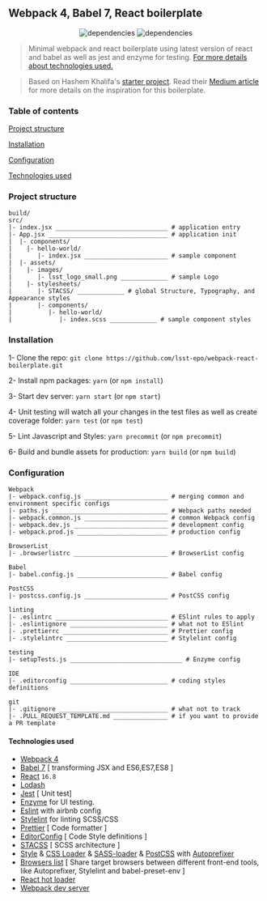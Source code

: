 ## Webpack 4, Babel 7, React boilerplate

<p align="center">
    <img alt="dependencies" title="dependencies" src="https://img.shields.io/david/blnkt/webpack-react-boilerplate.svg" >
   <img alt="dependencies" title="dependencies" src="https://img.shields.io/github/last-commit/blnkt/webpack-react-boilerplate.svg" >
</p>

> Minimal webpack and react boilerplate using latest version of react and babel as well as jest and enzyme for testing.
> [For more details about technologies used.](#technologies-used)

> Based on Hashem Khalifa's [starter project](https://github.com/HashemKhalifa/webpack-react-boilerplate). Read their [Medium article](https://medium.com/@hashem.khalifa/minimal-webpack-and-react-starter-boilerplate-seriously-d90a673e134f) for more details on the inspiration for this boilerplate.

### Table of contents

[Project structure](#project-structure)

[Installation](#installation)

[Configuration](#configuration)

[Technologies used](#technologies-used)

### Project structure

```
build/
src/
|- index.jsx _______________________________ # application entry
|- App.jsx _________________________________ # application init
|  |- components/
|    |- hello-world/
|       |- index.jsx _______________________ # sample component
|  |- assets/
|    |- images/
|       |- lsst_logo_small.png _____________ # sample Logo
|    |- stylesheets/
|       |- STACSS/ _____________ # global Structure, Typography, and Appearance styles
|       |- components/
|          |- hello-world/
|             |- index.scss _____________ # sample component styles
```

### Installation

1- Clone the repo: `git clone https://github.com/lsst-epo/webpack-react-boilerplate.git`

2- Install npm packages: `yarn` (or `npm install`)

3- Start dev server: `yarn start` (or `npm start`)

4- Unit testing will watch all your changes in the test files as well as create coverage folder: `yarn test` (or `npm test`)

5- Lint Javascript and Styles: `yarn precommit` (or `npm precommit`)

6- Build and bundle assets for production: `yarn build` (or `npm build`)

### Configuration

```
Webpack
|- webpack.config.js _______________________ # merging common and environment specific configs
|- paths.js ________________________________ # Webpack paths needed
|- webpack.common.js _______________________ # common Webpack config
|- webpack.dev.js __________________________ # development config
|- webpack.prod.js _________________________ # production config

BrowserList
|- .browserlistrc __________________________ # BrowserList config

Babel
|- babel.config.js _________________________ # Babel config

PostCSS
|- postcss.config.js _______________________ # PostCSS config

linting
|- .eslintrc _______________________________ # ESlint rules to apply
|- .eslintignore ___________________________ # what not to ESlint
|- .prettierrc _____________________________ # Prettier config
|- .stylelintrc ____________________________ # Stylelint config

testing
|- setupTests.js _______________________________ # Enzyme config

IDE
|- .editorconfig ___________________________ # coding styles definitions

git
|- .gitignore ______________________________ # what not to track
|- .PULL_REQUEST_TEMPLATE.md _______________ # if you want to provide a PR template
```

#### Technologies used

- [Webpack 4](https://github.com/webpack/webpack)
- [Babel 7](https://github.com/babel/babel) [ transforming JSX and ES6,ES7,ES8 ]
- [React](https://github.com/facebook/react) `16.8`
- [Lodash](https://github.com/lodash/lodash)
- [Jest](https://github.com/facebook/jest) [ Unit test]
- [Enzyme](http://airbnb.io/enzyme/) for UI testing.
- [Eslint](https://github.com/eslint/eslint/) with airbnb config
- [Stylelint](https://stylelint.io/) for linting SCSS/CSS
- [Prettier](https://github.com/prettier/prettier) [ Code formatter ]
- [EditorConfig](https://editorconfig.org/) [ Code Style definitions ]
- [STACSS](https://github.com/castiron/STACSS) [ SCSS architecture ]
- [Style](https://github.com/webpack-contrib/style-loader) & [CSS Loader](https://github.com/webpack-contrib/css-loader) & [SASS-loader](https://github.com/webpack-contrib/sass-loader) & [PostCSS](https://github.com/postcss/postcss) with [Autoprefixer](https://github.com/postcss/autoprefixer)
- [Browsers list](https://github.com/browserslist/browserslist) [ Share target browsers between different front-end tools, like Autoprefixer, Stylelint and babel-preset-env ]
- [React hot loader](https://github.com/gaearon/react-hot-loader)
- [Webpack dev server](https://github.com/webpack/webpack-dev-server)
